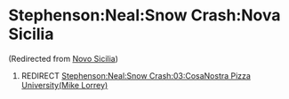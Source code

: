 
# Stephenson:Neal:Snow Crash:Nova Sicilia

(Redirected from [Novo Sicilia](/novo-sicilia))

1. REDIRECT [Stephenson:Neal:Snow Crash:03:CosaNostra Pizza University(Mike Lorrey)](/stephenson-neal-snow-crash-03-cosanostra-pizza-university-mike-lorrey)

